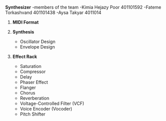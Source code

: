 
**Synthesizer**
-members of the team
-Kimia Hejazy Poor 401101592
-Fateme Torkashvand 401101438
-Aysa Takyar 4011014
1. **MIDI Format**

2. **Synthesis**
   - Oscillator Design
   - Envelope Design

3. **Effect Rack**
   - Saturation
   - Compressor
   - Delay
   - Phaser Effect
   - Flanger
   - Chorus
   - Reverberation
   - Voltage-Controlled Filter (VCF)
   - Voice Encoder (Vocoder)
   - Pitch Shifter

